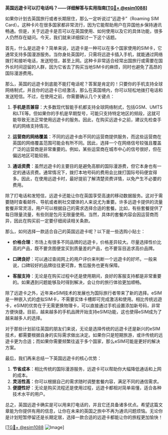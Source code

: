 **英国远遊卡可以打电话吗？——详细解答与实用指南[[TG💪+ @esim1088](https://t.me/s/esim1088)]**

如果你计划去英国旅行或者长期居住，那么一定听说过“远遊卡”（Roaming SIM Card）。这种卡片在很多国家都非常流行，因为它能帮助用户在异国他乡保持通讯畅通。但是，关于远遊卡是否可以在英国使用、如何使用以及它的具体功能，很多人仍然存在疑问。今天，我们就来详细探讨一下这个话题。

首先，什么是远遊卡？简单来说，远遊卡是一种可以在多个国家使用的SIM卡，它通常支持多国漫游服务。当你身处英国时，只需将远遊卡插入手机，就能通过网络拨打和接听电话，发送短信，甚至上网。这种卡非常适合经常出国旅行或需要在国外长时间逗留的人群，因为它省去了购买当地SIM卡的麻烦，同时也避免了高昂的国际漫游费用。

那么，英国的远遊卡到底能不能打电话呢？答案是肯定的！只要你的手机支持全球网络制式，并且你的远遊卡已经激活，那么在英国境内，你可以轻松地拨打电话和发送短信。不过，在使用之前，你需要确认几个关键点：

1. **手机是否兼容**：大多数现代智能手机都支持全球网络制式，包括GSM、UMTS和LTE等。但如果你的手机是早期型号，可能只支持特定地区的频段，这就可能导致无法正常使用远遊卡的服务。因此，在购买远遊卡之前，建议先检查手机的网络支持情况。

2. **运营商的网络覆盖**：不同的远遊卡由不同的运营商提供服务，而这些运营商在英国的网络覆盖范围可能会有所不同。因此，选择一个在网络信号较强且覆盖广泛的运营商是非常重要的。例如，某些运营商在城市中心的信号很好，但在偏远地区可能较弱。

3. **通话资费**：虽然远遊卡的主要目的是避免高额的国际漫游费，但它本身也有一定的通话资费。通常情况下，拨打本地号码的费用会比拨打国际号码便宜得多。因此，在使用远遊卡时，最好提前了解清楚资费详情，以免产生不必要的费用。

除了打电话和发短信，远遊卡还能让你在英国享受高速的移动数据服务。这对于需要随时查看邮件、导航或者刷社交媒体的人来说尤为重要。许多远遊卡提供的流量套餐非常灵活，用户可以根据自己的需求选择合适的套餐。比如，有些套餐提供了每日限量流量，有些则是包月无限量使用。当然，具体的套餐内容会因运营商而异，因此在购买前一定要仔细阅读相关条款。

那么，如何选择一款适合自己的英国远遊卡呢？以下是一些选购小贴士：

- **价格合理**：市场上有很多不同品牌的远遊卡，价格差异较大。尽量选择性价比高的产品，既不要贪图便宜买到质量差的产品，也不要盲目追求高价品牌。
  
- **口碑良好**：可以通过查阅网上的用户评价来判断一个远遊卡的好坏。一般来说，口碑较好的品牌往往更可靠，售后服务也更有保障。

- **客服支持**：无论是在购买过程中还是使用期间，良好的客服支持都是非常重要的。如果遇到问题能够及时得到解决，会让你的旅行体验更加顺畅。

除了远遊卡之外，近年来eSIM技术的发展也为国际旅行者带来了新的选择。eSIM是一种嵌入式的虚拟SIM卡，不需要实体卡槽即可完成激活和使用。相比传统远遊卡，eSIM的优势在于无需更换物理卡，可以直接通过手机设置添加新号码，非常方便快捷。目前，越来越多的手机品牌开始支持eSIM功能，这也使得eSIM成为了越来越多人的选择。

对于那些计划前往英国的朋友们来说，无论是选择传统的远遊卡还是新兴的eSIM技术，都需要根据自身的实际需求做出决定。如果你只是短期旅游，或许传统的远遊卡更为合适；而如果你需要频繁往返于多个国家，那么eSIM可能是更好的解决方案。

最后，我们再来总结一下英国远遊卡的核心优势：

1. **节省成本**：相比传统的国际漫游服务，远遊卡可以帮助你大幅降低通话和上网的成本。
2. **灵活性高**：你可以根据自己的需求随时调整套餐内容，满足不同的通信需求。
3. **便捷性好**：无论是购买流程还是使用过程，远遊卡都相对简单易懂，适合各种技术水平的用户。

总之，英国远遊卡确实是可以用来打电话的，并且它还具备诸多优点。希望这篇文章能为你提供有用的信息，让你在未来的英国之旅中不再为通讯问题烦恼。无论你是计划短暂停留还是长期定居，选择一款合适的远遊卡都能让你的旅程更加愉快！

[[TG💪+ @esim1088](https://t.me/s/esim1088) ![Image](https://i.postimg.cc/4NQfJmqS/Snipaste-2025-05-13-00-14-12.png)]